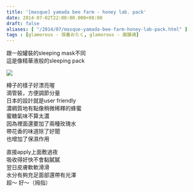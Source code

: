 ```yaml
---
title: '[masque] yamada bee farm - honey lab. pack'
date: 2014-07-02T22:00:00.000+08:00
draft: false
aliases: [ "/2014/07/masque-yamada-bee-farm-honey-lab-pack.html" ]
tags : [glamorous - 保養おたく, glamorous - 面膜魂]
---
```


跟一般罐裝的sleeping mask不同  
這是像精華液般的sleeping pack  

![](/images/yamadahoney.jpg)

樽子的樣子好漂亮喔  
滴管裝，方便調節分量  
日本的設計就是user friendly  
濃稠質地有點像稍微稀釋的蜂蜜  
蜜糖氣味不算太濃  
因為裡面還要加了兩種玫瑰水  
帶花香的味道除了好聞  
也增加了保濕作用  
  
直接apply上面敷過夜  
吸收得好快不會黏膩膩  
翌日皮膚軟軟滑滑  
水分有夠充足面部還帶有光澤  
超～ 好～（拇指）
